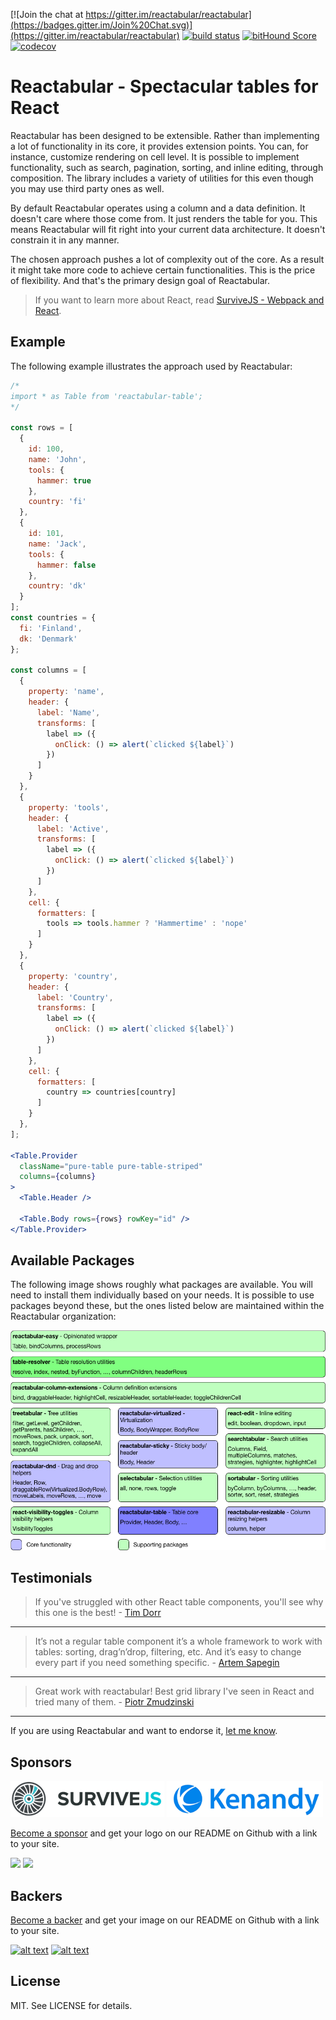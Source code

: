 [![Join the chat at https://gitter.im/reactabular/reactabular](https://badges.gitter.im/Join%20Chat.svg)](https://gitter.im/reactabular/reactabular) [![build status](https://secure.travis-ci.org/reactabular/reactabular.svg)](http://travis-ci.org/reactabular/reactabular) [![bitHound Score](https://www.bithound.io/github/reactabular/reactabular/badges/score.svg)](https://www.bithound.io/github/reactabular/reactabular) [![codecov](https://codecov.io/gh/reactabular/reactabular/branch/master/graph/badge.svg)](https://codecov.io/gh/reactabular/reactabular)

# Reactabular - Spectacular tables for React

Reactabular has been designed to be extensible. Rather than implementing a lot of functionality in its core, it provides extension points. You can, for instance, customize rendering on cell level. It is possible to implement functionality, such as search, pagination, sorting, and inline editing, through composition. The library includes a variety of utilities for this even though you may use third party ones as well.

By default Reactabular operates using a column and a data definition. It doesn't care where those come from. It just renders the table for you. This means Reactabular will fit right into your current data architecture. It doesn't constrain it in any manner.

The chosen approach pushes a lot of complexity out of the core. As a result it might take more code to achieve certain functionalities. This is the price of flexibility. And that's the primary design goal of Reactabular.

> If you want to learn more about React, read [SurviveJS - Webpack and React](http://survivejs.com/).

## Example

The following example illustrates the approach used by Reactabular:

```jsx
/*
import * as Table from 'reactabular-table';
*/

const rows = [
  {
    id: 100,
    name: 'John',
    tools: {
      hammer: true
    },
    country: 'fi'
  },
  {
    id: 101,
    name: 'Jack',
    tools: {
      hammer: false
    },
    country: 'dk'
  }
];
const countries = {
  fi: 'Finland',
  dk: 'Denmark'
};

const columns = [
  {
    property: 'name',
    header: {
      label: 'Name',
      transforms: [
        label => ({
          onClick: () => alert(`clicked ${label}`)
        })
      ]
    }
  },
  {
    property: 'tools',
    header: {
      label: 'Active',
      transforms: [
        label => ({
          onClick: () => alert(`clicked ${label}`)
        })
      ]
    },
    cell: {
      formatters: [
        tools => tools.hammer ? 'Hammertime' : 'nope'
      ]
    }
  },
  {
    property: 'country',
    header: {
      label: 'Country',
      transforms: [
        label => ({
          onClick: () => alert(`clicked ${label}`)
        })
      ]
    },
    cell: {
      formatters: [
        country => countries[country]
      ]
    }
  },
];

<Table.Provider
  className="pure-table pure-table-striped"
  columns={columns}
>
  <Table.Header />

  <Table.Body rows={rows} rowKey="id" />
</Table.Provider>
```

## Available Packages

The following image shows roughly what packages are available. You will need to install them individually based on your needs. It is possible to use packages beyond these, but the ones listed below are maintained within the Reactabular organization:

![Reactabular packages](./images/overall.png)

## Testimonials

> If you've struggled with other React table components, you'll see why this one is the best! - [Tim Dorr](https://twitter.com/timdorr/status/750346565374455808)

---

> It’s not a regular table component it’s a whole framework to work with tables: sorting, drag’n’drop, filtering, etc. And it’s easy to change every part if you need something specific. - [Artem Sapegin](http://sapegin.me/)

---

> Great work with reactabular! Best grid library I've seen in React and tried many of them. - [Piotr Zmudzinski](https://github.com/reactabular/treetabular/issues/1#issue-204945773)

---

If you are using Reactabular and want to endorse it, [let me know](https://github.com/reactabular/reactabular/issues/new).

## Sponsors

[![SurviveJS](./images/survivejs.png)](http://survivejs.com/) [![Kenandy](./images/kenandy.png)](http://www.kenandy.com/)

[Become a sponsor](https://opencollective.com/reactabular#sponsor) and get your logo on our README on Github with a link to your site.

[![](https://opencollective.com/reactabular/sponsor/0/avatar.svg)](https://opencollective.com/reactabular/sponsor/0/website)
[![](https://opencollective.com/reactabular/sponsor/1/avatar.svg)](https://opencollective.com/reactabular/sponsor/1/website)

## Backers

[Become a backer](https://opencollective.com/reactabular#backer) and get your image on our README on Github with a link to your site.

[![alt text](https://opencollective.com/reactabular/backer/0/avatar.svg)](https://opencollective.com/reactabular/backer/0/website)
[![alt text](https://opencollective.com/reactabular/backer/1/avatar.svg)](https://opencollective.com/reactabular/backer/1/website)

## License

MIT. See LICENSE for details.

